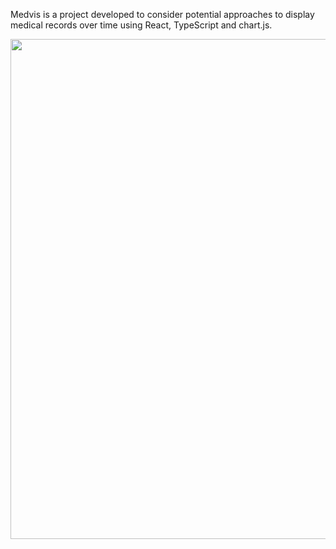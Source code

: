 Medvis is a project developed to consider potential approaches to display medical records over time using React, TypeScript and chart.js.

<img src="medvis_-2022-11-14_19-02-28.gif" width="800" height="800" />
